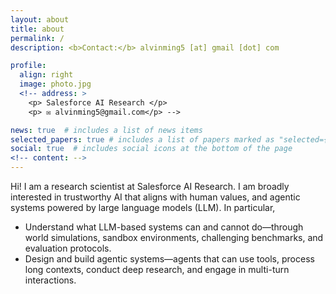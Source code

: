```yaml
---
layout: about
title: about
permalink: /
description: <b>Contact:</b> alvinming5 [at] gmail [dot] com 

profile:
  align: right
  image: photo.jpg
  <!-- address: >
    <p> Salesforce AI Research </p>
    <p> ✉️ alvinming5@gmail.com</p> -->

news: true  # includes a list of news items
selected_papers: true # includes a list of papers marked as "selected={true}"
social: true  # includes social icons at the bottom of the page
<!-- content: -->
---
```

Hi! I am a research scientist at Salesforce AI Research. I am broadly interested in trustworthy AI that aligns with human values, and agentic systems powered by large language models (LLM). In particular, 
- Understand what LLM-based systems can and cannot do—through world simulations, sandbox environments, challenging benchmarks, and evaluation protocols.
- Design and build agentic systems—agents that can use tools, process long contexts, conduct deep research, and engage in multi-turn interactions. 

<!-- Research topics that I currently focus on include: reliable machine learning, multimodal learning, and large language models. -->


<!-- <b>Contact:</b> kellyyhe [at] stanford.edu -->


<!-- Master Student at <a href="https://cs.stanford.edu/">Stanford Computer Science</a> -->
<!-- and <a href="https://nlp.stanford.edu/manning/">Prof. Christopher Manning</a>.  -->

<!-- Write your biography here. Tell the world about yourself. Link to your favorite [subreddit](http://reddit.com). You can put a picture in, too. The code is already in, just name your picture `prof_pic.jpg` and put it in the `img/` folder.

Put your address / P.O. box / other info right below your picture. You can also disable any these elements by editing `profile` property of the YAML header of your `_pages/about.md`. Edit `_bibliography/papers.bib` and Jekyll will render your [publications page](/al-folio/publications/) automatically.

Link to your social media connections, too. This theme is set up to use [Font Awesome icons](http://fortawesome.github.io/Font-Awesome/) and [Academicons](https://jpswalsh.github.io/academicons/), like the ones below. Add your Facebook, Twitter, LinkedIn, Google Scholar, or just disable all of them. -->
